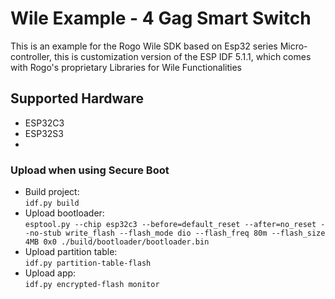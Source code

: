 # Wile Example - 4 Gag Smart Switch 
This is an example for the Rogo Wile SDK based on Esp32 series Micro-controller, this is customization version of the ESP IDF 5.1.1, which comes with Rogo's proprietary Libraries for Wile Functionalities 
## Supported Hardware 
- ESP32C3 
- ESP32S3
- 
### Upload when using Secure Boot

- Build project:\
  `idf.py build`
- Upload bootloader:\
  `esptool.py --chip esp32c3 --before=default_reset --after=no_reset --no-stub write_flash --flash_mode dio --flash_freq 80m --flash_size 4MB 0x0 ./build/bootloader/bootloader.bin`
- Upload partition table:\
  `idf.py partition-table-flash`
- Upload app:\
  `idf.py encrypted-flash monitor`

